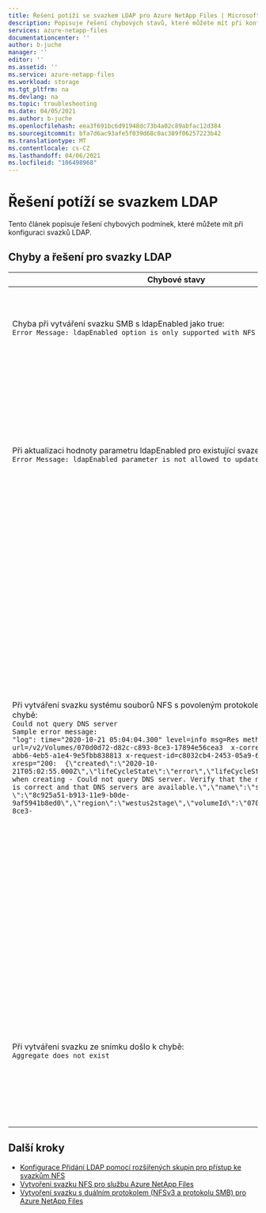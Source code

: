 ```yaml
---
title: Řešení potíží se svazkem LDAP pro Azure NetApp Files | Microsoft Docs
description: Popisuje řešení chybových stavů, které můžete mít při konfiguraci svazků LDAP pro Azure NetApp Files.
services: azure-netapp-files
documentationcenter: ''
author: b-juche
manager: ''
editor: ''
ms.assetid: ''
ms.service: azure-netapp-files
ms.workload: storage
ms.tgt_pltfrm: na
ms.devlang: na
ms.topic: troubleshooting
ms.date: 04/05/2021
ms.author: b-juche
ms.openlocfilehash: eea3f691bc6d91948dc73b4a02c89abfac12d384
ms.sourcegitcommit: bfa7d6ac93afe5f039d68c0ac389f06257223b42
ms.translationtype: MT
ms.contentlocale: cs-CZ
ms.lasthandoff: 04/06/2021
ms.locfileid: "106498968"
---
```

# <a name="troubleshoot-ldap-volume-issues"></a>Řešení potíží se svazkem LDAP

Tento článek popisuje řešení chybových podmínek, které můžete mít při konfiguraci svazků LDAP.

## <a name="errors-and-resolutions-for-ldap-volumes"></a>Chyby a řešení pro svazky LDAP

|     Chybové stavy    |     Řešení    |
|-|-|
| Chyba při vytváření svazku SMB s ldapEnabled jako true: <br> `Error Message: ldapEnabled option is only supported with NFS protocol volume. ` | Nelze vytvořit svazek SMB s povoleným protokolem LDAP. <br> Vytváření svazků SMB se zakázaným protokolem LDAP. |
| Při aktualizaci hodnoty parametru ldapEnabled pro existující svazek došlo k chybě: <br> `Error Message: ldapEnabled parameter is not allowed to update` |  Po vytvoření svazku nelze upravit nastavení možnosti LDAP. <br> Neaktualizujte nastavení možnosti LDAP na vytvořeném svazku. Podrobnosti najdete v tématu [Konfigurace přidání LDAP s rozšířenými skupinami pro přístup ke svazkům NFS](configure-ldap-extended-groups.md) . |
| Při vytváření svazku systému souborů NFS s povoleným protokolem LDAP došlo k chybě: <br> `Could not query DNS server` <br> `Sample error message:` <br> `"log": time="2020-10-21 05:04:04.300" level=info msg=Res method=GET url=/v2/Volumes/070d0d72-d82c-c893-8ce3-17894e56cea3  x-correlation-id=9bb9e9fe-abb6-4eb5-a1e4-9e5fbb838813 x-request-id=c8032cb4-2453-05a9-6d61-31ca4a922d85 xresp="200:  {\"created\":\"2020-10-21T05:02:55.000Z\",\"lifeCycleState\":\"error\",\"lifeCycleStateDetails\":\"Error when creating - Could not query DNS server. Verify that the network configuration is correct and that DNS servers are available.\",\"name\":\"smb1\",\"ownerId\ \":\"8c925a51-b913-11e9-b0de-9af5941b8ed0\",\"region\":\"westus2stage\",\"volumeId\":\"070d0d72-d82c-c893-8ce3-` |  K této chybě dochází, protože služba DNS je nedosažitelná. <br> <ul><li> Ověřte, zda jste nakonfigurovali správnou lokalitu (obor webu) pro Azure NetApp Files. </li><li> Důvod, proč je služba DNS nedosažitelná, může být nesprávná IP adresa DNS nebo problémy se sítí. Zkontrolujte IP adresu DNS zadanou v připojení AD a ujistěte se, že je správná. </li><li> Ujistěte se, že se AD a svazek nacházejí ve stejné oblasti a ve stejné virtuální síti. Pokud jsou v různých virtuální sítě, ujistěte se, že je mezi těmito dvěma virtuální sítěy navázán partnerský vztah virtuálních sítí.</li></ul> |
| Při vytváření svazku ze snímku došlo k chybě: <br> `Aggregate does not exist` | Azure NetApp Files nepodporuje zřizování nového svazku s povoleným protokolem LDAP ze snímku, který patří do svazku zakázaného protokolem LDAP. <br> Zkuste z daného snímku vytvořit nový svazek zakázaný protokolem LDAP. |

## <a name="next-steps"></a>Další kroky  

* [Konfigurace Přidání LDAP pomocí rozšířených skupin pro přístup ke svazkům NFS](configure-ldap-extended-groups.md)
* [Vytvoření svazku NFS pro službu Azure NetApp Files](azure-netapp-files-create-volumes.md)
* [Vytvoření svazku s duálním protokolem (NFSv3 a protokolu SMB) pro Azure NetApp Files](create-volumes-dual-protocol.md)